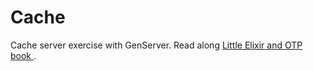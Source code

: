 # Cache

Cache server exercise with GenServer. Read along [ Little Elixir and OTP book ](https://www.manning.com/books/the-little-elixir-and-otp-guidebook).
